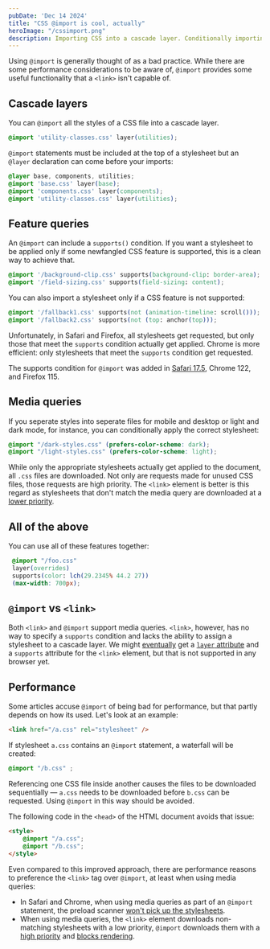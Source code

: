 ```yaml
---
pubDate: 'Dec 14 2024'
title: "CSS @import is cool, actually"
heroImage: "/cssimport.png"
description: Importing CSS into a cascade layer. Conditionally importing CSS with feature queries and media queries. @import vs <link>
---
```


Using `@import` is generally thought of as a bad practice. While there are some performance considerations to be aware of, `@import` provides some useful functionality that a `<link>` isn't capable of.

## Cascade layers

You can `@import` all the styles of a CSS file into a cascade layer.

```css
@import 'utility-classes.css' layer(utilities);
```

`@import` statements must be included at the top of a stylesheet but an `@layer` declaration can come before your imports:

```css
@layer base, components, utilities;
@import 'base.css' layer(base);
@import 'components.css' layer(components);
@import 'utility-classes.css' layer(utilities);
```

## Feature queries

An `@import` can include a `supports()` condition. If you want a stylesheet to be applied only if some newfangled CSS feature is supported, this is a clean way to achieve that.

```css
@import '/background-clip.css' supports(background-clip: border-area);
@import '/field-sizing.css' supports(field-sizing: content);
```

You can also import a stylesheet only if a CSS feature is not supported:

```css
@import '/fallback1.css' supports(not (animation-timeline: scroll()));
@import '/fallback2.css' supports(not (top: anchor(top)));
```

Unfortunately, in Safari and Firefox, all stylesheets get requested, but only those that meet the `supports` condition actually get applied. Chrome is more efficient: only stylesheets that meet the `supports` condition get requested.

The supports condition for `@import` was added in [Safari 17.5](https://webkit.org/blog/15383/webkit-features-in-safari-17-5/), Chrome 122, and Firefox 115.

## Media queries

If you seperate styles into seperate files for mobile and desktop or light and dark mode, for instance, you can conditionally apply the correct stylesheet:

```css
@import "/dark-styles.css" (prefers-color-scheme: dark);
@import "/light-styles.css" (prefers-color-scheme: light);
```

While only the appropriate stylesheets actually get applied to the document, all `.css` files are downloaded. Not only are requests made for unused CSS files, those requests are high priority. The `<link>` element is better is this regard as stylesheets that don't match the media query are downloaded at a [lower priority](https://x.com/tunetheweb/status/1593271809893453825).

## All of the above

You can use all of these features together:

```css
 @import "/foo.css" 
 layer(overrides) 
 supports(color: lch(29.2345% 44.2 27)) 
 (max-width: 700px);
 ```

## `@import` vs `<link>`

Both `<link>` and `@import` support media queries. `<link>`, however, has no way to specify a `supports` condition and lacks the ability to assign a stylesheet to a cascade layer. We might [eventually](https://github.com/w3c/csswg-drafts/issues/5853) get a [`layer` attribute](https://github.com/whatwg/html/issues/7540) and a `supports` attribute for the `<link>` element, but that is not supported in any browser yet.

## Performance

Some articles accuse `@import` of being bad for performance, but that partly depends on how its used. Let's look at an example:

```html
<link href="/a.css" rel="stylesheet" />
```

If stylesheet `a.css` contains an `@import` statement, a waterfall will be created:

```css
@import "/b.css" ;
```

Referencing one CSS file inside another causes the files to be downloaded sequentially — `a.css` needs to be downloaded before `b.css` can be requested. Using `@import` in this way should be avoided.

The following code in the `<head>` of the HTML document avoids that issue:

```html
<style>
    @import "/a.css";
    @import "/b.css";
</style>
```

Even compared to this improved approach, there are performance reasons to preference the `<link>` tag over `@import`, at least when using media queries:

- In Safari and Chrome, when using media queries as part of an `@import` statement, the preload scanner [won't pick up the stylesheets](https://x.com/tunetheweb/status/1597161125514076160).
- When using media queries, the `<link>` element downloads non-matching stylesheets with a low priority,  `@import` downloads them with a [high priority](https://issues.chromium.org/issues/40645959) and [blocks rendering](https://issues.chromium.org/issues/40869211).
